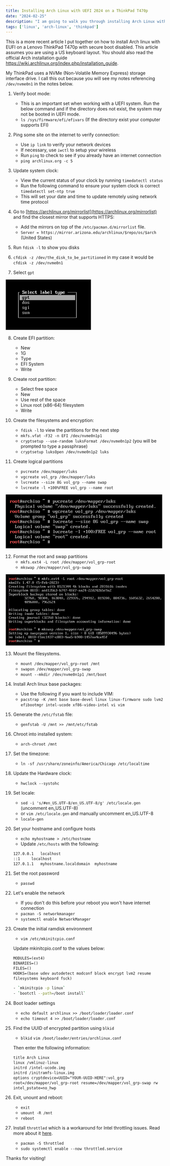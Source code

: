 ```yaml
---
title: Installing Arch Linux with UEFI 2024 on a ThinkPad T470p
date: "2024-02-25"
description: "I am going to walk you through installing Arch Linux with UEFI from beginning to end on a Lenovo ThinkPad T470p laptop."
tags: ['linux', 'arch-linux', 'thinkpad']
---
```


This is a more recent article I put together on how to install Arch linux with EUFI on a Lenovo ThinkPad T470p with secure boot disabled. This article assumes you are using a US keyboard layout. You should also read the official Arch installation guide https://wiki.archlinux.org/index.php/installation_guide.

My ThinkPad uses a NVMe (Non-Volatile Memory Express) storage interface drive. I call this out because you will see my notes referencing `/dev/nvme0n1` in the notes below.

1. Verify boot mode:
    - This is an important set when working with a UEFI system. Run the below command and if the directory does not exist, the system may not be booted in UEFI mode.
    - `ls /sys/firmware/efi/efivars` (If the directory exist your computer supports EFI)

2. Ping some site on the internet to verify connection:
    - Use `ip link` to verify your network devices
    - If necessary, use `iwctl` to setup your wireless
    - Run `ping` to check to see if you already have an internet connection
    - `ping archlinux.org -c 5`

3. Update system clock:
    - View the current status of your clock by running `timedatectl status`
    - Run the following command to ensure your system clock is correct `timedatectl set-ntp true`
    - This will set your date and time to update remotely using network time protocol

4. Go to [https://archlinux.org/mirrorlist](https://archlinux.org/mirrorlist) and find the closest mirror that supports HTTPS:
    - Add the mirrors on top of the `/etc/pacman.d/mirrorlist` file.
    - `Server = https://mirror.arizona.edu/archlinux/$repo/os/$arch` (United States)

5. Run `fdisk -l` to show you disks

6. `cfdisk -z /dev/the_disk_to_be_partitioned` in my case it would be `cfdisk -z /dev/nvme0n1`

7. Select `gpt`

![Select label type menu in the cfdisk utility](assets/select-label-type.png)

8. Create EFI partition:
    - New
    - 1G
    - Type
    - EFI System
    - Write

9. Create root partition:
    - Select free space
    - New
    - Use rest of the space
    - Linux root (x86-64) filesystem
    - Write

10. Create the filesystems and encryption:
    - `fdisk -l` to view the partitions for the next step
    - `mkfs.vfat -F32 -n EFI /dev/nvme0n1p1`
    - `cryptsetup --use-random luksFormat /dev/nvme0n1p2` (you will be prompted to type a passphrase)
    - `cryptsetup luksOpen /dev/nvme0n1p2 luks`

11. Create logical partitions
    - `pvcreate /dev/mapper/luks`
    - `vgcreate vol_grp /dev/mapper/luks`
    - `lvcreate --size 8G vol_grp --name swap`
    - `lvcreate -l +100%FREE vol_grp --name root`

![Commands when creating logical partitions](assets/create-logical-partitions.png)

12. Format the root and swap partitions
    - `mkfs.ext4 -L root /dev/mapper/vol_grp-root`
    - `mkswap /dev/mapper/vol_grp-swap`

![Format the root and swap partitions using mkfs and mkswap](assets/format-root-swap-partitions.png)

13. Mount the filesystems.
    - `mount /dev/mapper/vol_grp-root /mnt`
    - `swapon /dev/mapper/vol_grp-swap`
    - `mount --mkdir /dev/nvme0n1p1 /mnt/boot`

14. Install Arch linux base packages:
    - Use the following if you want to include VIM:
    - `pacstrap -K /mnt base base-devel linux linux-firmware sudo lvm2 efibootmgr intel-ucode xf86-video-intel vi vim`

15. Generate the `/etc/fstab` file:
    - `genfstab -U /mnt >> /mnt/etc/fstab`

16. Chroot into installed system:
    - `arch-chroot /mnt`

17. Set the timezone:
    - `ln -sf /usr/share/zoneinfo/America/Chicago /etc/localtime`

18. Update the Hardware clock:
    - `hwclock --systohc`

19. Set locale:
    - `sed -i 's/#en_US.UTF-8/en_US.UTF-8/g' /etc/locale.gen` (uncomment en_US.UTF-8)
    - or `vim /etc/locale.gen` and manually uncomment en_US.UTF-8
    - `locale-gen`

20. Set your hostname and configure hosts
    - `echo myhostname > /etc/hostname`
    - Update `/etc/hosts` with the following:

    ```text
    127.0.0.1	localhost
    ::1		localhost
    127.0.1.1	myhostname.localdomain	myhostname
    ```

21. Set the root password
    - `passwd`

22. Let's enable the network
    - If you don't do this before your reboot you won't have internet connection
    - `pacman -S networkmanager`
    - `systemctl enable NetworkManager`

23. Create the initial ramdisk environment
    - `vim /etc/mkinitcpio.conf`

    Update mkinitcpio.conf to the values below:

    ```text
    MODULES=(ext4)
    BINARIES=()
    FILES=()
    HOOKS=(base udev autodetect modconf block encrypt lvm2 resume filesystems keyboard fsck)
    ```

    ```bash
    - `mkinitcpio -p linux`
    - `bootctl --path=/boot install`
    ```

24. Boot loader settings
    - `echo default archlinux >> /boot/loader/loader.conf`
    - `echo timeout 4 >> /boot/loader/loader.conf`

25. Find the UUID of encrypted partition using `blkid`
    - `blkid`
    `vim /boot/loader/entries/archlinux.conf`

    Then enter the following information:

    ```text
    title Arch Linux
    linux /vmlinuz-linux
    initrd /intel-ucode.img
    initrd /initramfs-linux.img
    options cryptdevice=UUID="YOUR-UUID-HERE":vol_grp root=/dev/mapper/vol_grp-root resume=/dev/mapper/vol_grp-swap rw intel_pstate=no_hwp
    ```

26. Exit, unount and reboot:
    - `exit`
    - `umount -R /mnt`
    - `reboot`

27. Install `throttled` which is a workaround for Intel throttling issues. Read more about it [here](https://github.com/erpalma/throttled).
    - `pacman -S throttled`
    - `sudo systemctl enable --now throttled.service`

Thanks for visiting!
